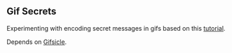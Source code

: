 ## Gif Secrets
Experimenting with encoding secret messages in gifs based on this [tutorial](http://www.velvetcache.org/2014/08/20/custom-mailbox-betacoins).

Depends on [Gifsicle](www.lcdf.org/gifsicle/).
